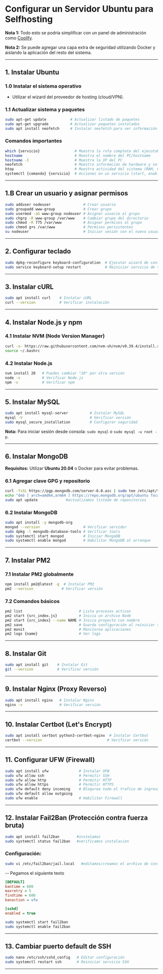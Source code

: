 # Configurar un Servidor Ubuntu para Selfhosting

**Nota 1:** Todo esto se podría simplificar con un panel de administración como [Coolify](https://coolify.io/).

**Nota 2:** Se puede agregar una capa extra de seguridad utilizando Docker y aislando la aplicación del resto del sistema.

---

## 1. Instalar Ubuntu

### 1.0 Instalar el sistema operativo
- Utilizar el wizard del proveedor de hosting (cloud/VPN).

### 1.1 Actualizar sistema y paquetes
```bash
sudo apt-get update           # Actualizar listado de paquetes
sudo apt-get upgrade          # Actualizar paquetes instalados
sudo apt install neofetch     # Instalar neofetch para ver información del sistema
```

### Comandos importantes
```bash
which {servicio}                # Muestra la ruta completa del ejecutable
hostname                        # Muestra el nombre del PC/hostname
hostname -I                     # Muestra la IP del PC
neofetch                        # Muestra información de hardware y software
htop                            # Muestra actividad del sistema (RAM, CPU)
systemctl {comando} {servicio}  # Acciones en un servicio (start, enable, etc.)
```

---

## 1.B Crear un usuario y asignar permisos
```bash
sudo adduser nodeuser               # Crear usuario
sudo groupadd www-group             # Crear grupo
sudo usermod -aG www-group nodeuser # Asignar usuario al grupo
sudo chgrp -R www-group /var/www    # Cambiar grupo del directorio
sudo chmod -R 775 /var/www          # Asignar permisos al grupo
sudo chmod g+s /var/www             # Permisos persistentes
su nodeuser                         # Iniciar sesión con el nuevo usuario
```

---

## 2. Configurar teclado
```bash
sudo dpkg-reconfigure keyboard-configuration  # Ejecutar wizard de configuración
sudo service keyboard-setup restart           # Reiniciar servicio de teclado
```

---

## 3. Instalar cURL
```bash
sudo apt install curl    # Instalar cURL
curl --version           # Verificar instalación
```

---

## 4. Instalar Node.js y npm

### 4.1 Instalar NVM (Node Version Manager)
```bash
curl -o- https://raw.githubusercontent.com/nvm-sh/nvm/v0.39.4/install.sh | bash
source ~/.bashrc
```

### 4.2 Instalar Node.js
```bash
nvm install 20   # Puedes cambiar "20" por otra versión
node -v          # Verificar Node.js
npm -v           # Verificar npm
```

---

## 5. Instalar MySQL
```bash
sudo apt install mysql-server          # Instalar MySQL
mysql -V                               # Verificar versión
sudo mysql_secure_installation         # Configurar seguridad
```

**Nota:** Para iniciar sesión desde consola: `sudo mysql` o `sudo mysql -u root -p`.

---

## 6. Instalar MongoDB

**Requisitos:** Utilizar **Ubuntu 20.04** o Docker para evitar problemas.

### 6.1 Agregar clave GPG y repositorio
```bash
curl -fsSL https://pgp.mongodb.com/server-6.0.asc | sudo tee /etc/apt/trusted.gpg.d/mongodb-server-6.0.asc    #importamos la clave GPG para verificar autenticidad del los paquetes
echo "deb [ arch=amd64,arm64 ] https://repo.mongodb.org/apt/ubuntu focal/mongodb-org/6.0 multiverse" | sudo tee /etc/apt/sources.list.d/mongodb-org-6.0.list                        #agregamos repositorio de mongoDB
sudo apt update             #actualizamos listado de repositorios
```

### 6.2 Instalar MongoDB
```bash
sudo apt install -y mongodb-org
mongod --version                    # Verificar servidor
sudo dpkg -l mongodb-database-tools # Verificar tools
sudo systemctl start mongod         # Iniciar MongoDB
sudo systemctl enable mongod        # Habilitar MongoDB al arranque
```

---

## 7. Instalar PM2

### 7.1 Instalar PM2 globalmente
```bash
npm install pm2@latest -g  # Instalar PM2
pm2 --version             # Verificar versión
```

### 7.2 Comandos básicos
```bash
pm2 list                          # Lista procesos activos
pm2 start {src_index.js}          # Inicia un archivo Node
pm2 start {src_index} --name NAME # Inicia proyecto con nombre
pm2 save                          # Guarda configuración al reiniciar sistema
pm2 monit                         # Monitorea aplicaciones
pm2 logs {name}                   # Ver logs
```

---

## 8. Instalar Git
```bash
sudo apt install git    # Instalar Git
git --version           # Verificar versión
```

---

## 9. Instalar Nginx (Proxy Reverso)
```bash
sudo apt install nginx   # Instalar Nginx
nginx -v                 # Verificar versión
```

---

## 10. Instalar Certbot (Let's Encrypt)
```bash
sudo apt install certbot python3-certbot-nginx  # Instalar Certbot
certbot --version                              # Verificar versión
```

---

## 11. Configurar UFW (Firewall)
```bash
sudo apt install ufw              # Instalar UFW
sudo ufw allow ssh                # Permitir SSH
sudo ufw allow http               # Permitir HTTP
sudo ufw allow https              # Permitir HTTPS
sudo ufw default deny incoming    # Bloqurea todo el trafico de ingreso (exepto los premitidos previamente)
sudo ufw default allow outgoing
sudo ufw enable                   # Habilitar Firewall
```

---

## 12. Instalar Fail2Ban (Protección contra fuerza bruta)
```bash
sudo apt install fail2ban        #instalamos
sudo systemctl status fail2ban   #verificamos instalacion

```

### Configuración:
```bash
sudo vi /etc/fail2ban/jail.local   #editamos/creamos el archivo de configuracion
```
-- Pegamos el siguiente texto  

```ini
[DEFAULT]
bantime = 600
maxretry = 5
findtime = 600
banaction = ufw

[sshd]
enabled = true
```

```bash
sudo systemctl start fail2ban
sudo systemctl enable fail2ban
```

---

## 13. Cambiar puerto default de SSH
```bash
sudo nano /etc/ssh/sshd_config   # Editar configuración
sudo systemctl restart ssh       # Reiniciar servicio SSH
```

---